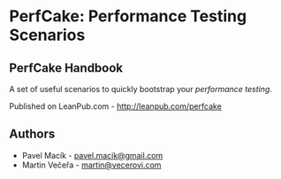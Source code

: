 # PerfCake: Performance Testing Scenarios #

## PerfCake Handbook ##

A set of useful scenarios to quickly bootstrap your _performance testing_.

Published on LeanPub.com - http://leanpub.com/perfcake

## Authors ##

 * Pavel Macík - pavel.macik@gmail.com
 * Martin Večeřa - martin@vecerovi.com